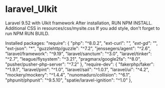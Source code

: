 # laravel_UIkit
Laravel 9.52 with UIkit framework
After installation, RUN NPM INSTALL.
Additional CSS in resources/css/mysite.css
If you add style, don't forget to run NPM RUN BUILD.

Installed packages:
"require": {
        "php": "^8.0.2",
        "ext-curl": "*",
        "ext-gd": "*",
        "ext-json": "*",
        "guzzlehttp/guzzle": "^7.2",
        "jenssegers/agent": "^2.6",
        "laravel/framework": "^9.19",
        "laravel/sanctum": "^3.0",
        "laravel/tinker": "^2.7",
        "league/flysystem": "^3.21",
        "pragmarx/google2fa": "^8.0",
        "pusher/pusher-php-server": "^7.2"
    },
    "require-dev": {
        "fakerphp/faker": "^1.9.1",
        "laravel/pint": "^1.0",
        "laravel/sail": "^1.0.1",
        "laravel/ui": "^4.2",
        "mockery/mockery": "^1.4.4",
        "nunomaduro/collision": "^6.1",
        "phpunit/phpunit": "^9.5.10",
        "spatie/laravel-ignition": "^1.0"
    },
